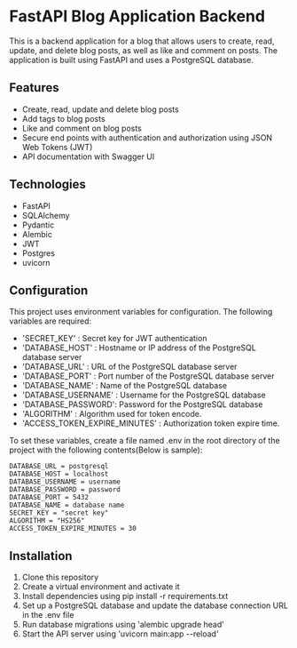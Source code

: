 # FastAPI Blog Application Backend
This is a backend application for a blog that allows users to create, read, update, and delete blog posts, as well as like and comment on posts. The application is built using FastAPI and uses a PostgreSQL database.
## Features
* Create, read, update and delete blog posts
* Add tags to blog posts
* Like and comment on blog posts
* Secure end points with authentication and authorization using JSON Web Tokens (JWT)
* API documentation with Swagger UI
## Technologies
* FastAPI
* SQLAlchemy
* Pydantic
* Alembic
* JWT
* Postgres
* uvicorn
## Configuration
This project uses environment variables for configuration. The following variables are required:

* 'SECRET_KEY' : Secret key for JWT authentication
* 'DATABASE_HOST' : Hostname or IP address of the PostgreSQL database server
* 'DATABASE_URL' : URL of the PostgreSQL database server
* 'DATABASE_PORT' : Port number of the PostgreSQL database server
* 'DATABASE_NAME' : Name of the PostgreSQL database
* 'DATABASE_USERNAME' : Username for the PostgreSQL database
* 'DATABASE_PASSWORD': Password for the PostgreSQL database
* 'ALGORITHM' : Algorithm used for token encode.
* 'ACCESS_TOKEN_EXPIRE_MINUTES' : Authorization token expire time.

To set these variables, create a file named .env in the root directory of the project with the following contents(Below is sample):
```
DATABASE_URL = postgresql
DATABASE_HOST = localhost
DATABASE_USERNAME = username
DATABASE_PASSWORD = password
DATABASE_PORT = 5432
DATABASE_NAME = database name
SECRET_KEY = "secret key"
ALGORITHM = "HS256"
ACCESS_TOKEN_EXPIRE_MINUTES = 30
```
## Installation
1. Clone this repository
2. Create a virtual environment and activate it
3. Install dependencies using pip install -r requirements.txt
4. Set up a PostgreSQL database and update the database connection URL in the .env file
5. Run database migrations using 'alembic upgrade head'
6. Start the API server using 'uvicorn main:app --reload'
